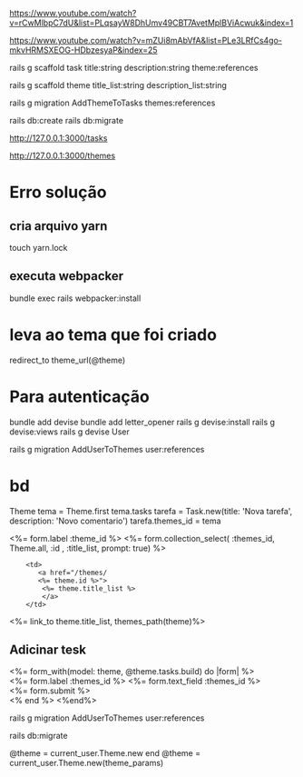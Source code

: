 https://www.youtube.com/watch?v=rCwMlbpC7dU&list=PLqsayW8DhUmv49CBT7AvetMplBViAcwuk&index=1

https://www.youtube.com/watch?v=mZUi8mAbVfA&list=PLe3LRfCs4go-mkvHRMSXEOG-HDbzesyaP&index=25

rails g scaffold task title:string description:string  theme:references

rails g scaffold theme title_list:string description_list:string   

rails g migration AddThemeToTasks themes:references 

rails db:create
rails db:migrate 

http://127.0.0.1:3000/tasks

http://127.0.0.1:3000/themes




# Erro solução 
## cria arquivo yarn 
touch yarn.lock 
## executa webpacker
bundle exec rails webpacker:install

# leva ao tema que foi criado 
 redirect_to theme_url(@theme) 
 

# Para autenticação 
bundle add devise
bundle add letter_opener 
rails g devise:install
rails g devise:views
rails g devise User 

rails g migration AddUserToThemes user:references 

# bd 

Theme
tema = Theme.first
tema.tasks
tarefa = Task.new(title: 'Nova tarefa', description: 'Novo comentario')
tarefa.themes_id = tema  



  <div class="field">
    <%= form.label :theme_id %>
    <%= form.collection_select( :themes_id, Theme.all, :id , :title_list, prompt: true) %>
  </div>


        <td>
           <a href="/themes/ 
           <%= theme.id %>"> 
            <%= theme.title_list %>
            </a>
        </td>

<td><%= link_to theme.title_list, themes_path(theme)%></td>





























<h2>Adicinar tesk</h2>
<%= form_with(model: theme,  @theme.tasks.build) do |form| %>
  <div class="field">
      <%= form.label :themes_id %>
      <%= form.text_field :themes_id %>
    </div>
    <div class="actions">
      <%= form.submit %>
    </div>
  <% end %>
<%end%>







rails g migration AddUserToThemes user:references 

rails db:migrate 

  @theme = current_user.Theme.new
  end
      @theme = current_user.Theme.new(theme_params)